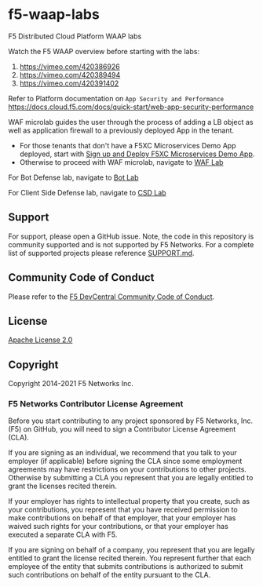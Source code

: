 # f5-waap-labs
F5 Distributed Cloud Platform WAAP labs

Watch the F5 WAAP overview before starting with the labs:

1. https://vimeo.com/420386926
2. https://vimeo.com/420389494
3. https://vimeo.com/420391402

Refer to Platform documentation on ``App Security and Performance``
https://docs.cloud.f5.com/docs/quick-start/web-app-security-performance


WAF microlab guides the user through the process of adding a LB object as well as application firewall to a previously deployed App in the tenant.

- For those tenants that don't have a F5XC Microservices Demo App deployed, start with [Sign up and Deploy F5XC Microservices Demo App](step-1-signup-deploy/voltConsole.rst).
- Otherwise to proceed with WAF microlab, navigate to [WAF Lab](waf-lab/waf-lab.rst)

For Bot Defense lab, navigate to  [Bot Lab](bot-lab/startHere.rst)

For Client Side Defense lab, navigate to  [CSD Lab](csd/start-csd-intro.rst)



## Support
For support, please open a GitHub issue.  Note, the code in this repository is community supported and is not supported by F5 Networks.  For a complete list of supported projects please reference [SUPPORT.md](SUPPORT.md).

## Community Code of Conduct
Please refer to the [F5 DevCentral Community Code of Conduct](code_of_conduct.md).


## License
[Apache License 2.0](LICENSE)

## Copyright
Copyright 2014-2021 F5 Networks Inc.


### F5 Networks Contributor License Agreement

Before you start contributing to any project sponsored by F5 Networks, Inc. (F5) on GitHub, you will need to sign a Contributor License Agreement (CLA).

If you are signing as an individual, we recommend that you talk to your employer (if applicable) before signing the CLA since some employment agreements may have restrictions on your contributions to other projects.
Otherwise by submitting a CLA you represent that you are legally entitled to grant the licenses recited therein.

If your employer has rights to intellectual property that you create, such as your contributions, you represent that you have received permission to make contributions on behalf of that employer, that your employer has waived such rights for your contributions, or that your employer has executed a separate CLA with F5.

If you are signing on behalf of a company, you represent that you are legally entitled to grant the license recited therein.
You represent further that each employee of the entity that submits contributions is authorized to submit such contributions on behalf of the entity pursuant to the CLA.